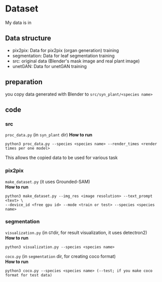 # Dataset
My data is in 

## Data structure
- pix2pix: Data for pix2pix (organ generation) training
- segmentation: Data for leaf segmentation training
- src: original data (Blender's mask image and real plant image)
- unetGAN: Data for unetGAN training

## preparation
you copy data generated with Blender to ``src/syn_plant/<species name>``

## code  
### src 
``proc_data.py`` (in ``syn_plant`` dir)
**How to run**
```
python3 proc_data.py --species <species name> --render_times <render times per one model>
```
This allows the copied data to be used for various task 

### pix2pix  
``make_dataset.py`` (it uses Grounded-SAM)  
**How to run**
```
python3 make_dataset.py --img_res <image resolution> --text_prompt <text> \
--device_id <free gpu id> --mode <train or test> --species <species name>
```

### segmentation  
``visualization.py`` (in ``GT``dir, for result visualization, it uses detectron2)  
**How to run**
```
python3 visualization.py --species <species name>
```
``coco.py`` (in ``segmentation`` dir, for creating coco format)  
**How to run**
```
python3 coco.py --species <species name> (--test; if you make coco format for test data)
```



